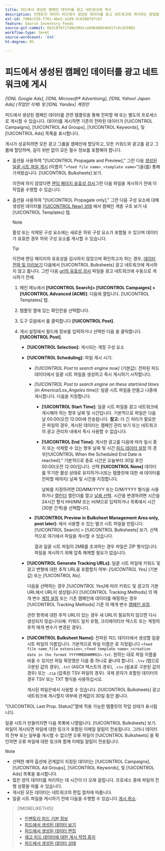 ```yaml
---
title: 피드에서 생성된 캠페인 데이터를 광고 네트워크에 게시
description: 인벤토리 데이터 피드에서 생성된 데이터를 광고 네트워크에 게시하는 방법을 알아봅니다.
exl-id: 7d66c52b-f761-4be2-a1d9-2c63887d7cb7
feature: Search Inventory Feeds
source-git-commit: 6b3c876f17d0e30dcce69048bb4041fc8cd29902
workflow-type: tm+mt
source-wordcount: '846'
ht-degree: 0%

---
```


# 피드에서 생성된 캠페인 데이터를 광고 네트워크에 게시

*[!DNL Google Ads], [!DNL Microsoft® Advertising], [!DNL Yahoo! Japan Ads] (작업만 삭제) 및 [!DNL Yandex] 계정만*

피드에서 생성된 캠페인 데이터를 관련 템플릿을 통해 전파할 때 또는 별도의 프로세스로 게시할 수 있습니다. 데이터를 게시하면 기존의 전파된 데이터가 [!UICONTROL Campaigns], [!UICONTROL Ad Groups], [!UICONTROL Keywords], 및 [!UICONTROL Ads] 목록을 표시합니다.

게시가 성공하려면 모든 광고 그룹을 캠페인에 할당하고, 모든 키워드와 광고를 광고 그룹에 할당하며, 길이 위반 없이 모든 필수 정보를 포함해야 합니다.

* 옵션을 사용하여 &quot;[!UICONTROL Propagate and Preview],&quot; 그런 다음 [생성된 일괄 시트 파일 게시](/help/search-social-commerce/campaign-management/bulksheets/bulksheet-post.md) (이름이 &quot;`<feed file name>_<template name>`&quot;)을(를) 통해 가져왔습니다. [!UICONTROL Bulksheets] 보기.

  이전에 하지 않았다면 [랜딩 페이지 유효성 검사](/help/search-social-commerce/campaign-management/bulksheets/bulksheet-validate-landing-pages.md)그런 다음 파일을 게시하기 전에 이 작업을 수행할 수 있습니다.

* 옵션을 사용하여 &quot;[!UICONTROL Propagate only],&quot; 그런 다음 구성 요소에 대해 생성된 데이터를 [[!UICONTROL New] 상태](propagated-data-status.md) 에서 캠페인 계층 구조 보기 내 [!UICONTROL Templates] 탭.

  >[!NOTE]
  >
  >활성 또는 삭제된 구성 요소에는 새로운 하위 구성 요소가 포함될 수 있으며 데이터가 유효한 경우 하위 구성 요소를 게시할 수 있습니다.

  >[!TIP]
  >
  >이전에 랜딩 페이지의 유효성을 검사하지 않았으며 확인하고자 하는 경우, [데이터 전파 및 미리보기](feed-data-propagate.md) 다음에서 [!UICONTROL Bulksheets] 광고 네트워크에 게시하지 않고 봅니다. 그런 다음 [url의 유효성 검사](/help/search-social-commerce/campaign-management/bulksheets/bulksheet-validate-landing-pages.md) 파일을 광고 네트워크에 수동으로 게시하기 전에.

   1. 메인 메뉴에서 **[!UICONTROL Search]> [!UICONTROL Campaigns] >[!UICONTROL Advanced (ACM)]**: 다음에 열립니다. [!UICONTROL Templates] 탭.

   1. 템플릿 옆에 있는 확인란을 선택합니다.

   1. 도구 모음에서 를 클릭합니다 **[!UICONTROL Post]**.

   1. 게시 설정에서 필드에 정보를 입력하거나 선택한 다음 을 클릭합니다. **[!UICONTROL Post]**.

      * **[!UICONTROL Selection]:** 게시되는 계정 구성 요소

      * **[!UICONTROL Scheduling]:** 파일 게시 시기:

         * *[!UICONTROL Post to search engine now]* (기본값): 전파된 피드 데이터에서 일괄 시트 파일을 생성하고 즉시 게시하기 시작합니다.

         * *[!UICONTROL Post to search engine on these start/end times (in America/Los_Angeles time)]:* 일괄 시트 파일을 만들고 나중에 게시합니다. 다음을 지정합니다.

            * **[!UICONTROL Start Time]:** 일괄 시트 파일을 광고 네트워크에 게시해야 하는 향후 날짜 및 시간입니다. 기본적으로 파일은 다음 날 00:00(오전 12:00)에 전송됩니다. **참고:** 더 긴 처리가 필요한 큰 파일의 경우, 게시된 데이터는 캠페인 관리 보기 또는 네트워크의 광고 관리자 내에서 즉시 사용할 수 없습니다.

            * **[!UICONTROL End Time]:** 게시한 광고를 다음에 따라 일시 중지 또는 삭제할 수 있는 향후 날짜 및 시간 [피드 데이터 설정](feed-settings-manage.md#feed-data-settings) 의 경우[!UICONTROL When the Scheduled End Date is reached].&quot; 기본적으로 종료 시간은 오늘부터 30일 후인 00:00(오전 12:00)입니다. 선택 **[!UICONTROL None]** 데이터를 무기한 활성 상태로 유지하거나(또는 템플릿에 대한 새 데이터를 전파할 때까지) 날짜 및 시간을 지정합니다.

              날짜를 지정하려면 DD/MM/YYYY 또는 D/M/YYYY 형식을 사용하거나 [캘린더](/help/search-social-commerce/assets/calendar.png "캘린더") 캘린더를 열고 [날짜 선택](/help/search-social-commerce/common-tasks/navigation-editing-selection/calendar.md). 시간을 변경하려면 시간을 24시간 형식 HH/MM 또는 H/M으로 입력하거나 목록에서 시간(30분 간격)을 선택합니다.

         * **[!UICONTROL Preview in Bulksheet Management Area only, post later]:** 에서 사용할 수 있는 벌크 시트 파일을 만듭니다. [!UICONTROL Search] > [!UICONTROL Bulksheets] 보기. 선택적으로 여기에서 파일을 게시할 수 있습니다.

           결과 일괄 시트 파일이 2MB를 초과하는 경우 파일은 ZIP 형식입니다. 파일을 게시하기 위해 압축 해제할 필요가 없습니다.

      * **[!UICONTROL Generate Tracking URLs]:** 일괄 시트 파일에 키워드 및 광고 변형에 대한 추적 URL을 포함할지 여부: *[!UICONTROL Yes]* (기본값) 또는 *[!UICONTROL No]*.

        다음을 선택하는 경우 *[!UICONTROL Yes]*&#x200B;에 따라 키워드 및 광고의 기본 URL에서 URL이 생성됩니다 [!UICONTROL Tracking Methods] 의 매개 변수 [계정 설정](/help/search-social-commerce/campaign-management/accounts/ad-network-account-manage.md) 또는 기존 캠페인에 데이터를 매핑하는 경우 [!UICONTROL Tracking Methods] 기존 의 매개 변수 [캠페인 설정](/help/search-social-commerce/campaign-management/campaigns/campaign-manage.md).

        관련 항목에 대한 추적 URL이 있는 경우 새 URL이 필요하지 않으면 다시 생성되지 않습니다(예: 키워드 일치 유형, 크리에이티브 텍스트 또는 계정의 추적 매개 변수가 변경된 경우).

      * **[!UICONTROL Bulksheet Name]:** 전파된 피드 데이터에서 생성할 일괄 시트 파일의 이름입니다. 기본적으로 파일 이름은 로 지정됩니다 `<feed file name_file extension>_<feed template name>_<creation date in the format YYYYMMDDHHMMSS>.txt`. 원하는 대로 파일 이름을 바꿀 수 있지만 파일 확장명은 다음 중 하나로 끝나야 합니다. `.tsv` (탭으로 구분된 값의 경우), `.txt` (ASCII 텍스트의 경우), `.csv` (쉼표로 구분된 값의 경우) 또는 `.zip` (압축된 TSV 파일의 경우). 국제 문자가 포함된 데이터의 경우 TSV 또는 TXT 형식을 사용하십시오.

        게시된 파일은에서 사용할 수 있습니다. [!UICONTROL Bulksheets] 광고 네트워크에 게시할지 여부에 관계없이 30일 동안 봅니다.

&quot;[!UICONTROL Last Prop. Status]&quot;열에 적용 가능한 템플릿의 작업 상태가 표시됩니다.

일괄 시트가 만들어지면 다음 목록에 나열됩니다. [!UICONTROL Bulksheets] 보기. 파일이 게시되면 파일에 대한 링크가 포함된 이메일 알림이 전송됩니다. 그러나 데이터의 전부 또는 일부를 게시할 수 없으면 오류 파일이 [!UICONTROL Bulksheets] 을 확인하면 오류 파일에 대한 링크와 함께 이메일 알림이 전송됩니다.

>[!NOTE]
>
>* 선택한 예약 옵션에 관계없이 지정된 데이터는 [!UICONTROL Campaigns], [!UICONTROL Ad Groups], [!UICONTROL Keywords], 및 [!UICONTROL Ads] 목록을 표시합니다.
>* 많은 양의 데이터를 처리하는 데 시간이 더 오래 걸립니다. 프로세스 중에 파일의 진행 상황을 따를 수 있습니다.
>* 게시된 모든 데이터는 네트워크의 편집 절차에 따릅니다.
>* 일괄 시트 파일을 게시하기 전에 다음을 수행할 수 있습니다 [게시 취소](/help/search-social-commerce/campaign-management/bulksheets/bulksheet-stop-job.md).

>[!MORELIKETHIS]
>
>* [인벤토리 피드 기본 정보](inventory-feeds-about.md)
>* [피드에서 생성된 데이터 보기](propagated-data-view.md)
>* [피드에서 생성된 데이터 편집](propagated-data-edit.md)
>* [재고 피드 데이터에 대한 게시 작업 중지](stop-job.md)
>* [피드에서 생성된 데이터 상태](propagated-data-status.md)
